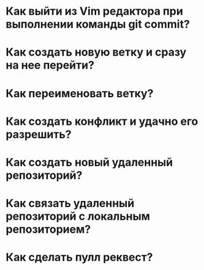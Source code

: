 # Как выйти из Vim  редактора при выполнении команды git commit?

# Как создать новую ветку и сразу на нее перейти?

# Как переименовать ветку?

# Как создать конфликт и удачно его разрешить?

# Как создать новый удаленный репозиторий?

# Как связать удаленный репозиторий с локальным репозиторием?

# Как сделать пулл реквест?